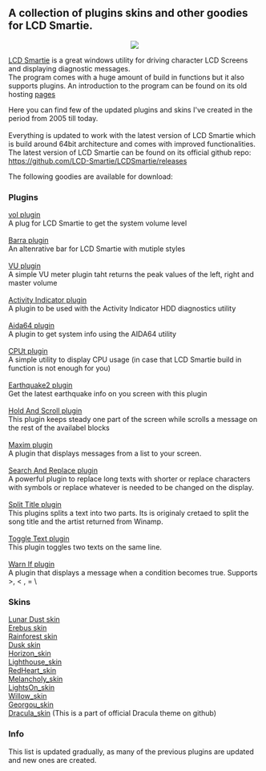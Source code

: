## A collection of plugins skins and other goodies for LCD Smartie.

<p align="center">
  <img src="https://github.com/Limbos-goodies-for-LCDSmartie/.github/assets/331155/cc41c3d5-3e67-446b-bc0b-2000f94388e1" />
</p>

[LCD Smartie](https://github.com/stokie-ant/lcdsmartie-laz) is a great windows utility for driving character LCD Screens and displaying diagnostic messages.\
The program comes with a huge amount of build in functions but it also supports plugins. An introduction to the program can be found on its old hosting [pages](https://lcdsmartie.sourceforge.net/) 

Here you can find few of the updated plugins and skins I've created in the period from 2005 till today.\
\
Everything is updated to work with the latest version of LCD Smartie which is build around 64bit architecture and comes with improved functionalities. 
The latest version of LCD Smartie can be found on its official github repo: https://github.com/LCD-Smartie/LCDSmartie/releases

The following goodies are available for download:
### Plugins
[vol plugin](https://github.com/Limbos-goodies-for-LCDSmartie/vol)\
A plug for LCD Smartie to get the system volume level\
\
[Barra plugin](https://github.com/Limbos-goodies-for-LCDSmartie/barra)\
An altenrative bar for LCD Smartie with mutiple styles\
\
[VU plugin](https://github.com/Limbos-goodies-for-LCDSmartie/vu)\
A simple VU meter plugin taht returns the peak values of the left, right and master volume\
\
[Activity Indicator plugin](https://github.com/Limbos-goodies-for-LCDSmartie/Activity_Indicator_plugin)\
A plugin to be used with the Activity Indicator HDD diagnostics utility\
\
[Aida64 plugin](https://github.com/Limbos-goodies-for-LCDSmartie/Aida64_plugin)\
A plugin to get system info using the AIDA64 utility\
\
[CPUt plugin](https://github.com/Limbos-goodies-for-LCDSmartie/CPUt_plugin)\
A simple utility to display CPU usage (in case that LCD Smartie build in function is not enough for you)\
\
[Earthquake2 plugin](https://github.com/Limbos-goodies-for-LCDSmartie/Earthquake2_plugin)\
Get the latest earthquake info on you screen with this plugin\
\
[Hold And Scroll plugin](https://github.com/Limbos-goodies-for-LCDSmartie/Hold_And_Scroll_plugin)\
This plugin keeps steady one part of the screen while scrolls a message on the rest of the availabel blocks\
\
[Maxim plugin](https://github.com/Limbos-goodies-for-LCDSmartie/Maxim_plugin)\
A plugin that displays messages from a list to your screen.\
\
[Search And Replace plugin](https://github.com/Limbos-goodies-for-LCDSmartie/Search_And_Replace_plugin)\
A powerful plugin to replace long texts with shorter or replace characters with symbols or replace whatever is needed to be changed on the display.\
\
[Split Title plugin](https://github.com/Limbos-goodies-for-LCDSmartie/Split_Title_plugin)\
This plugins splits a text into two parts. Its is originaly cretaed to split the song title and the artist returned from Winamp.\
\
[Toggle Text plugin](https://github.com/Limbos-goodies-for-LCDSmartie/Toggle_Text_plugin)\
This plugin toggles two texts on the same line.\
\
[Warn If plugin](https://github.com/Limbos-goodies-for-LCDSmartie/Warn_If_plugin)\
A plugin that displays a message when a condition becomes true. Supports >, < , = \


### Skins
[Lunar Dust skin](https://github.com/Limbos-goodies-for-LCDSmartie/LunarDust_Skin)\
[Erebus skin](https://github.com/Limbos-goodies-for-LCDSmartie/Erebus_Skin)\
[Rainforest skin](https://github.com/Limbos-goodies-for-LCDSmartie/RainForest_Skin)\
[Dusk skin](https://github.com/Limbos-goodies-for-LCDSmartie/Dusk_Skin)\
[Horizon_skin](https://github.com/Limbos-goodies-for-LCDSmartie/Horizon_Skin)\
[Lighthouse_skin](https://github.com/Limbos-goodies-for-LCDSmartie/Lighthouse_Skin)\
[RedHeart_skin](https://github.com/Limbos-goodies-for-LCDSmartie/RedHeart_Skin)\
[Melancholy_skin](https://github.com/Limbos-goodies-for-LCDSmartie/Melancholy_Skin)\
[LightsOn_skin](https://github.com/Limbos-goodies-for-LCDSmartie/LightsOn_Skin)\
[Willow_skin](https://github.com/Limbos-goodies-for-LCDSmartie/Willow_Skin)\
[Georgou_skin](https://github.com/Limbos-goodies-for-LCDSmartie/Georgou_Skin)\
[Dracula_skin](https://github.com/limbo666/Dracula_for_LCD_Smartie) (This is a part of official Dracula theme on github) 


### Info

This list is updated gradually, as many of the previous plugins are updated and new ones are created.

 
 



